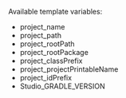 Available template variables:

* project_name
* project_path
* project_rootPath
* project_rootPackage
* project_classPrefix
* project_projectPrintableName
* project_idPrefix
* Studio_GRADLE_VERSION
